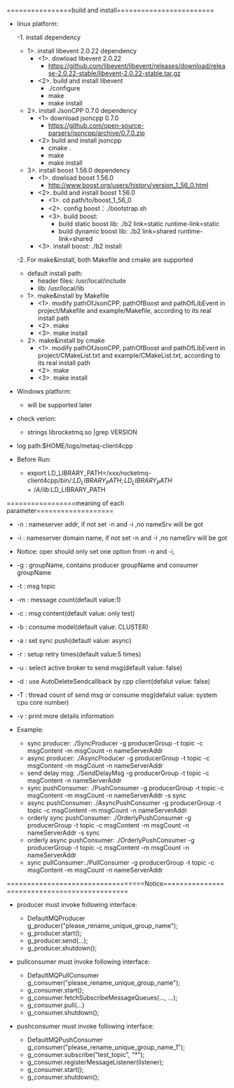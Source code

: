 ================build and install========================
- linux platform:

  -1. install dependency
	- 1>. install libevent 2.0.22 dependency
	  - <1>. dowload libevent 2.0.22
	    - https://github.com/libevent/libevent/releases/download/release-2.0.22-stable/libevent-2.0.22-stable.tar.gz
	  - <2>. build and install libevent
	    - ./configure
	    - make
	    - make install 
	- 2>. install JsonCPP 0.7.0 dependency
  	  - <1> download jsoncpp 0.7.0
	    - https://github.com/open-source-parsers/jsoncpp/archive/0.7.0.zip
	  - <2> build and install jsoncpp
	    - cmake .
	    - make
	    - make install
	- 3>. install boost 1.56.0 dependency
	  - <1>. dowload boost 1.56.0
	    - http://www.boost.org/users/history/version_1_56_0.html
	  - <2>. build and install boost 1.56.0
	    - <1>. cd path/to/boost_1_56_0
	    - <2>. config boost：./bootstrap.sh
	    - <3>. build boost:     
	      - build static boost lib: ./b2 link=static runtime-link=static
	      - build dynamic boost lib: ./b2 link=shared runtime-link=shared
	  - <3>. install boost: ./b2 install
    
  -2. For make&install, both Makefile and cmake are supported
  	- default install path:
		- header files: /usr/local/include
		- lib: /usr/local/lib
    - 1>. make&install by Makefile
    	- <1>. modify pathOfJsonCPP, pathOfBoost and pathOfLibEvent in project/Makefile and example/Makefile, according to its real install path
        - <2>. make
        - <3>. make install
    - 2>. make&install by cmake	
        - <1>. modify pathOfJsonCPP, pathOfBoost and pathOfLibEvent in project/CMakeList.txt and example/CMakeList.txt, according to its real install path
        - <2>. make
        - <3>. make install
	
- Windows platform:
  - will be supported later



- check verion:
  - strings librocketmq.so |grep VERSION

- log path:$HOME/logs/metaq-client4cpp

- Before Run:
  - export LD_LIBRARY_PATH=/xxx/rocketmq-client4cpp/bin/:$LD_LIBRARY_PATH;LD_LIBRARY_PATH=/A/lib:$LD_LIBRARY_PATH

=================meaning of each parameter===================
- -n	: nameserver addr, if not set -n and -i ,no nameSrv will be got
- -i	: nameserver domain name,  if not set -n and -i ,no nameSrv will be got
- Notice: oper should only set one option from -n and -i, 
- -g	: groupName, contains producer groupName and consumer groupName
- -t	: msg topic
- -m	: message count(default value:1)
- -c 	: msg content(default value: only test)
- -b	: consume model(default value: CLUSTER)
- -a	: set sync push(default value: async)
- -r	: setup retry times(default value:5 times)
- -u	: select active broker to send msg(default value: false)
- -d	: use AutoDeleteSendcallback by cpp client(defalut value: false)
- -T	: thread count of send msg or consume msg(defalut value: system cpu core number)
- -v 	: print more details information

- Example:
  - sync producer: ./SyncProducer -g producerGroup -t topic -c msgContent -m msgCount -n nameServerAddr
  - async producer: ./AsyncProducer  -g producerGroup -t topic -c msgContent -m msgCount -n nameServerAddr 
  - send delay msg: ./SendDelayMsg  -g producerGroup -t topic -c msgContent -n nameServerAddr
  - sync pushConsumer: ./PushConsumer  -g producerGroup -t topic -c msgContent -m msgCount -n nameServerAddr -s sync
  - async pushConsumer: ./AsyncPushConsumer  -g producerGroup -t topic -c msgContent -m msgCount -n nameServerAddr
  - orderly sync pushConsumer:  ./OrderlyPushConsumer -g producerGroup -t topic -c msgContent -m msgCount -n nameServerAddr -s sync
  - orderly async pushConsumer: ./OrderlyPushConsumer -g producerGroup -t topic -c msgContent -m msgCount -n nameServerAddr
  - sync pullConsumer:./PullConsumer  -g producerGroup -t topic -c msgContent -m msgCount -n nameServerAddr 

==================================Notice=============================================
- producer must invoke following interface:
  - DefaultMQProducer g_producer("please_rename_unique_group_name");
  - g_producer.start();
  - g_producer.send(...);
  - g_producer.shutdown();

- pullconsumer must invoke following interface:
  - DefaultMQPullConsumer     g_consumer("please_rename_unique_group_name");
  - g_consumer.start();
  - g_consumer.fetchSubscribeMessageQueues(..., ...);
  - g_consumer.pull(...)
  - g_consumer.shutdown();

- pushconsumer must invoke following interface:
  - DefaultMQPushConsumer g_consumer("please_rename_unique_group_name_1");
  - g_consumer.subscribe("test_topic", "*");
  - g_consumer.registerMessageListener(listener);
  - g_consumer.start();
  - g_consumer.shutdown();

